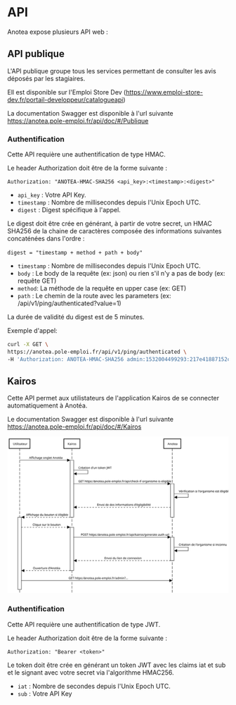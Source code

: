 # API

Anotea expose plusieurs API web :

## API publique

L'API publique groupe tous les services permettant de consulter les avis déposés par les stagiaires.

Ell est disponible sur l'Emploi Store Dev (https://www.emploi-store-dev.fr/portail-developpeur/catalogueapi)

La documentation Swagger est disponible à l'url suivante https://anotea.pole-emploi.fr/api/doc/#/Publique

### Authentification

Cette API requière une authentification de type HMAC.

Le header Authorization doit être de la forme suivante :

```
Authorization: "ANOTEA-HMAC-SHA256 <api_key>:<timestamp>:<digest>"
```

- `api_key` : Votre API Key.
- `timestamp` :  Nombre de millisecondes depuis l'Unix Epoch UTC.
- `digest` :  Digest spécifique à l'appel.
  
Le digest doit être crée en générant, à partir de votre secret, un HMAC SHA256 de la chaine de caractères composée des informations suivantes concaténées dans l'ordre :

`digest = "timestamp + method + path + body"`

- `timestamp` :  Nombre de millisecondes depuis l'Unix Epoch UTC.
- `body` : Le body de la requête (ex: json) ou rien s'il n'y a pas de body (ex: requête GET)
- `method`: La méthode de la requête en upper case (ex: GET)
- `path` : Le chemin de la route avec les parameters (ex: /api/v1/ping/authenticated?value=1)

La durée de validité du digest est de 5 minutes.

Exemple d'appel:

```sh
curl -X GET \
https://anotea.pole-emploi.fr/api/v1/ping/authenticated \
-H 'Authorization: ANOTEA-HMAC-SHA256 admin:1532004499293:217e41887152c459e34bd7070ab1ac8da572c1cf6107cafbbd0217d4b87db1a4'
```

## Kairos

Cette API permet aux utilistateurs de l'application Kairos de se connecter automatiquement à Anotéa.

Le documentation Swagger est disponible à l'url suivante https://anotea.pole-emploi.fr/api/doc/#/Kairos

![Kairos specifications](misc/doc/kairos/api-kairos.svg)

### Authentification

Cette API requière une authentification de type JWT.

Le header Authorization doit être de la forme suivante :

```
Authorization: "Bearer <token>"
```

Le token doit être crée en générant un token JWT avec les claims iat et sub et le signant avec votre secret via l'algorithme HMAC256.

- `iat` : Nombre de secondes depuis l'Unix Epoch UTC.
- `sub` : Votre API Key
